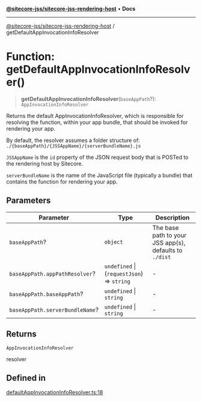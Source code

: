 [**@sitecore-jss/sitecore-jss-rendering-host**](../README.md) • **Docs**

***

[@sitecore-jss/sitecore-jss-rendering-host](../README.md) / getDefaultAppInvocationInfoResolver

# Function: getDefaultAppInvocationInfoResolver()

> **getDefaultAppInvocationInfoResolver**(`baseAppPath`?): `AppInvocationInfoResolver`

Returns the default AppInvocationInfoResolver, which is responsible for resolving the function, within your app bundle,
that should be invoked for rendering your app.

By default, the resolver assumes a folder structure of:
`./{baseAppPath}/{JSSAppName}/{serverBundleName}.js`

`JSSAppName` is the `id` property of the JSON request body that is POSTed to the rendering host by Sitecore.

`serverBundleName` is the name of the JavaScript file (typically a bundle) that contains the function for rendering your app.

## Parameters

| Parameter | Type | Description |
| ------ | ------ | ------ |
| `baseAppPath`? | `object` | The base path to your JSS app(s), defaults to `./dist` |
| `baseAppPath.appPathResolver`? | `undefined` \| (`requestJson`) => `string` | - |
| `baseAppPath.baseAppPath`? | `undefined` \| `string` | - |
| `baseAppPath.serverBundleName`? | `undefined` \| `string` | - |

## Returns

`AppInvocationInfoResolver`

resolver

## Defined in

[defaultAppInvocationInfoResolver.ts:18](https://github.com/Sitecore/jss/blob/79b72df335ab50517e6c3357c25dd7db1965274d/packages/sitecore-jss-rendering-host/src/defaultAppInvocationInfoResolver.ts#L18)
